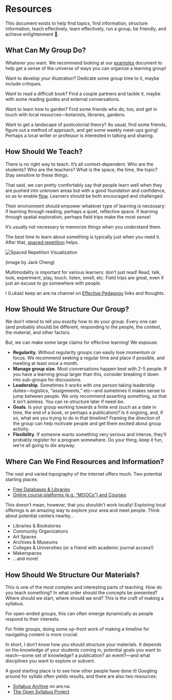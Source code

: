# Resources

This document exists to help find topics, find information, structure information, teach effectively, learn effectively, run a group, be friendly, and achieve enlightenment 🌱.

## What Can My Group Do?

Whatever you want. We recommend looking at our [examples](https://github.com/learning-gardens/__meta/blob/master/examples.md) document to help get a sense of the universe of ways you can organize a learning group!

Want to develop your illustration? Dedicate some group time to it, maybe include critiques. 

Want to read a difficult book? Find a couple partners and tackle it, maybe with some reading guides and external conversations. 

Want to learn how to garden? Find some friends who do, too, and get in touch with local resources—botanists, libraries, gardens. 

Want to get a landscape of postcolonial theory? As usual, find some friends, figure out a method of approach, and get some weekly meet-ups going! Perhaps a local writer or professor is interested in talking and sharing. 

## How Should We Teach?

There is no right way to teach. It’s all context-dependent. Who are the students? Who are the teachers? What is the space, the time, the topic? Stay sensitive to these things. 

That said, we can pretty comfortably say that people learn well when they are pushed into unknown areas but with a good foundation and confidence, so as to enable [flow](https://en.wikipedia.org/wiki/Flow_(psychology)). Learners should be both encouraged and challenged. 

Their environment should empower whatever type of learning is necessary: if learning through reading, perhaps a quiet, reflective space. If learning through spatial exploration, perhaps field trips make the most sense! 

It’s usually not necessary to memorize things when you understand them. 

The best time to learn about something is typically just when you need it. After that, [spaced repetition](https://en.wikipedia.org/wiki/Spaced_repetition) helps. 

![Spaced Repetition Visualization](http://i2.wp.com/www.keytokorean.com/wp-content/uploads/2013/07/cramming-vs-spaced-reps.png?zoom=2&resize=780%2C389) 

(image by Jack Cheng)

Multimodality is important for various learners: don’t just read! Read, talk, look, experiment, play, touch, listen, smell, etc. Field trips are great, even if just an excuse to go somewhere with people.

I (Lukas) keep an are.na channel on [Effective Pedagogy](https://www.are.na/lukas-wp/effective-pedagogy) links and thoughts. 

## How Should We Structure Our Group?

We don’t intend to tell you exactly how to do your group. Every one can (and probably should) be different, responding to the people, the context, the material, and other factors. 

But, we can make some large claims for effective learning! We espouse:

- __Regularity__. Without regularity groups can easily lose momentum or focus. We recommend seeking a regular time and place if possible, and meeting at least once a month.
- __Manage group size__. Most conversations happen best with 2-5 people. If you have a learning group larger than this, consider breaking it down into sub-groups for discussions. 
- __Leadership__. Sometimes it works with one person taking leadership duties—logistics, “assignments,” etc—and sometimes it makes sense to jump between people. We only recommend asserting something, so that it isn’t aimless. You can re-structure later if need-be. 
- __Goals__. Is your group working towards a finite end (such as a date in time, the end of a book, or perhaps a publication)? Is it ongoing, and, if so, what are you trying to do in that timeline? Framing the direction of the group can help motivate people and get them excited about group activity. 
- __Flexibility__. If someone wants something very serious and intense, they’ll probably register for a program somewhere. Do your thing, keep it fun, we’re all going to die anyway. 

## Where Can We Find Resources and Information?

The vast and varied topography of the internet offers much. Two potential starting places:

- [Free Databases & Libraries](https://www.are.na/lukas-wp/free-databases-libraries)
- [Online course platforms (e.g. “MOOCs”) and Courses](https://www.are.na/lukas-wp/online-learning-courses)

This doesn’t mean, however, that you shouldn’t work locally! Exploring local offerings is an amazing way to explore your area and meet people. Think about potential centers nearby…

- Libraries & Bookstores
- Community Organizations
- Art Spaces
- Archives & Museums
- Colleges & Universities (or a friend with academic journal access!)
- Makerspaces
- …and more!

## How Should We Structure Our Materials? 

This is one of the most complex and interesting parts of teaching. How do you teach something? In what order should the concepts be presented? Where should we start, where should we end? This is the craft of making a syllabus.

For open-ended groups, this can often emerge dynamically as people respond to their interests. 

For finite groups, doing some up-front work of making a timeline for navigating content is more crucial. 

In short, I don’t know how you should structure your materials. It depends on the knowledge of your students coming in, potential goals you want to reach—some set of knowledge? a publication? an event?—and what disciplines you want to explore or subvert. 

A good starting place is to see how other people have done it! Googling around for syllabi often yields results, and there are also two resources:

- [Syllabus Archive](https://www.are.na/lukas-wp/syllabus-archive) on are.na.
- [The Open Syllabus Project](http://opensyllabusproject.org/) 
